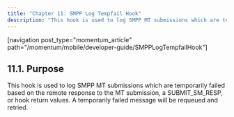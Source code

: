 ```yaml
---
title: "Chapter 11. SMPP Log Tempfail Hook"
description: "This hook is used to log SMPP MT submissions which are temporarily failed based on the remote response to the MT submission a SUBMIT SM RESP or hook return values A temporarily failed message will be requeued and retried..."
---
```


[navigation post_type="momentum_article" path="/momentum/mobile/developer-guide/SMPPLogTempfailHook"]

## <a name="SMPPLogTempfailHook.purpose"></a> 11.1. Purpose

This hook is used to log SMPP MT submissions which are temporarily failed based on the remote response to the MT submission, a SUBMIT_SM_RESP, or hook return values. A temporarily failed message will be requeued and retried.